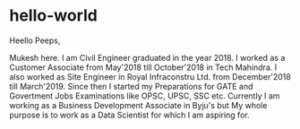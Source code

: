 # hello-world

Heello Peeps,

Mukesh here. I am Civil Engineer graduated in the year 2018. I worked as a Customer Associate from May'2018 till October'2018 in Tech Mahindra.
I also worked as Site Engineer in Royal Infraconstru Ltd. from December'2018 till March'2019. 
Since then I started my Preparations for GATE and Govertment Jobs Examinations like OPSC, UPSC, SSC etc. 
Currently I am working as a Business Development Associate in Byju's but My whole purpose is to work as a Data Scientist for which I am aspiring for. 
